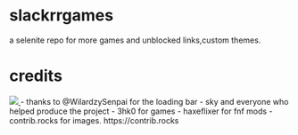 # slackrrgames
a selenite repo for more games and unblocked links,custom themes.
# credits
<a href="https://github.com/ublockedslackrr/ublockedslackrr.github.io/graphs/contributors">
  <img src="https://contrib.rocks/image?repo=ublockedslackrr/ublockedslackrr.github.io" />
</a>
- thanks to @WilardzySenpai for the loading bar
- sky and everyone who helped produce the project
- 3hk0 for games
- haxeflixer for fnf mods
- contrib.rocks for images. 
https://contrib.rocks
